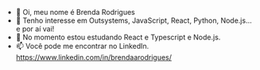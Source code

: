 - 👋 Oi, meu nome é Brenda Rodrigues
- 👀 Tenho interesse em Outsystems, JavaScript, React, Python, Node.js... e por aí vai!
- 🌱 No momento estou estudando React e Typescript e Node.js.
- 📫 Você pode me encontrar no LinkedIn. https://www.linkedin.com/in/brendaarodrigues/

<!---
brendaarodrigues/brendaarodrigues is a ✨ special ✨ repository because its `README.md` (this file) appears on your GitHub profile.
You can click the Preview link to take a look at your changes.
--->
